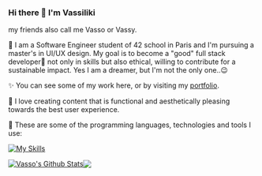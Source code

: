 ### Hi there 👋 I'm Vassiliki
my friends also call me Vasso or Vassy. 

🌈 I am a Software Engineer student of 42 school in Paris and I'm pursuing a master's in UI/UX design. My goal is to become a "good" full stack developer🥞 not only in skills but also ethical, willing to contribute for a sustainable impact. Yes I am a dreamer, but I'm not the only one..😉

✨ You can see some of my work here, or by visiting my [portfolio](https://vdor.me).

🎨 I love creating content that is functional and aesthetically pleasing towards the best user experience.

🔧 These are some of the programming languages, technologies and tools I use:  

[![My Skills](https://skillicons.dev/icons?i=html,css,js,bootstrap,figma,git,github,c,python,vscode,ps)](https://skillicons.dev)

<a href="https://github-readme-stats.vercel.app/api?username=VassoD&show_icons=true&theme=cobalt&include_all_commits=true&count_private=true&hide_border=true"><img align="center" src="https://github-readme-stats.vercel.app/api?username=VassoD&show_icons=true&theme=react&include_all_commits=true&count_private=true&hide_border=true" alt="Vasso's Github Stats" /></a><a href="https://github-readme-stats.vercel.app/api/top-langs/?username=VassoD&layout=compact&langs_count=7&theme=react&hide_border=true"><img align="center" src="https://github-readme-stats.vercel.app/api/top-langs/?username=VassoD&layout=compact&langs_count=7&theme=react&hide_border=true" /></a>
